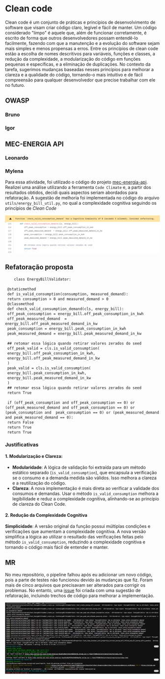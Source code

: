 
# Clean code

Clean code é um conjunto de práticas e princípios de desenvolvimento de software que visam criar código claro, legível e fácil de manter. Um código considerado "limpo" é aquele que, além de funcionar corretamente, é escrito de forma que outros desenvolvedores possam entendê-lo facilmente, fazendo com que a manutenção e a evolução do software sejam mais simples e menos propensas a erros. Entre os princípios de clean code estão a escolha de nomes descritivos para variáveis, funções e classes, a redução da complexidade, a modularização do código em funções pequenas e específicas, e a eliminação de duplicações. 
No contexto da tarefa, sugerimos mudanças baseadas nesses princípios para melhorar a clareza e a qualidade do código, tornando-o mais intuitivo e de fácil compreensão para qualquer desenvolvedor que precise trabalhar com ele no futuro.

## OWASP
### Bruno
### Igor 
## MEC-ENERGIA API
### Leonardo

### Mylena
Para essa atividade, foi utilizado o código do projeto [mec-energia-api](https://gitlab.com/lappis-unb/projetos-energia/mec-energia/mec-energia-api). Realizei uma análise utilizando a ferramenta `Code Climate` e, a partir dos resultados obtidos, decidi quais aspectos seriam abordados para refatoração. A sugestão de melhoria foi implementada no código do arquivo `utils/energy_bill_util.py`, no qual a  complexidade cognitiva  seguindo os princípios de _Clean Code_

![Sugestão Clean Code](code-climate-mylena.png)

## Refatoração proposta
 

        class EnergyBillValidator:
      
     @staticmethod
     def is_valid_consumption(consumption, measured_demand):
     return consumption > 0 and measured_demand > 0
     @classmethod
     def check_valid_consumption_demand(cls, energy_bill): 
     off_peak_consumption = energy_bill.off_peak_consumption_in_kwh
     off_peak_measured_demand  = energy_bill.off_peak_measured_demand_in_kw
     peak_consumption = energy_bill.peak_consumption_in_kwh
     peak_measured_demand = energy_bill.peak_measured_demand_in_kw
      
     ## retomar essa lógica quando retirar valores zerados do seed
     off_peak_valid = cls.is_valid_consumption(
     energy_bill.off_peak_consumption_in_kwh, 
     energy_bill.off_peak_measured_demand_in_kw
     )
     peak_valid = cls.is_valid_consumption(
     energy_bill.peak_consumption_in_kwh, 
     energy_bill.peak_measured_demand_in_kw
     )
     ## retomar essa lógica quando retirar valores zerados do seed
     return True
      
     if (off_peak_consumption and off_peak_consumption == 0) or (off_peak_measured_demand and off_peak_consumption == 0) or (peak_consumption and  peak_consumption == 0) or (peak_measured_demand and peak_measured_demand == 0):
     return False
     return True
     return True

### Justificativas


#### 1. ****Modularização e Clareza**:**

-   **Modularidade**: A lógica de validação foi extraída para um método estático separado (`is_valid_consumption`), que encapsula a verificação se o consumo e a demanda medida são válidos. Isso melhora a clareza e a reutilização do código.
-   **Clareza**: A nova implementação é mais direta ao verificar a validade dos consumos e demandas. Usar o método `is_valid_consumption` melhora a legibilidade e reduz a complexidade cognitiva, alinhando-se ao princípio de clareza do Clean Code.


####  2. **Redução da Complexidade Cognitiva**

**Simplicidade**: A versão original da função possui múltiplas condições e verificações que aumentam a complexidade cognitiva. A nova versão simplifica a lógica ao utilizar o resultado das verificações feitas pelo método `is_valid_consumption`, reduzindo a complexidade cognitiva e tornando o código mais fácil de entender e manter.


## MR
No meu repositório, o pipeline falhou após eu adicionar um novo código, pois a parte de testes não funcionou devido às mudanças que fiz. Foram mais de cinco arquivos que precisavam ser alterados para corrigir os problemas. No entanto, uma [issue](https://gitlab.com/lappis-unb/projetos-energia/mec-energia/mec-energia-api/-/issues/199) foi criada com uma sugestão de refatoração, incluindo trechos de código para melhorar a implementação.

![Erro Pipeline](pipeline-mylena.png)